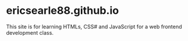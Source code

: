 # ericsearle88.github.io
This site is for learning HTMLs, CSS# and JavaScript for a web frontend development class.
